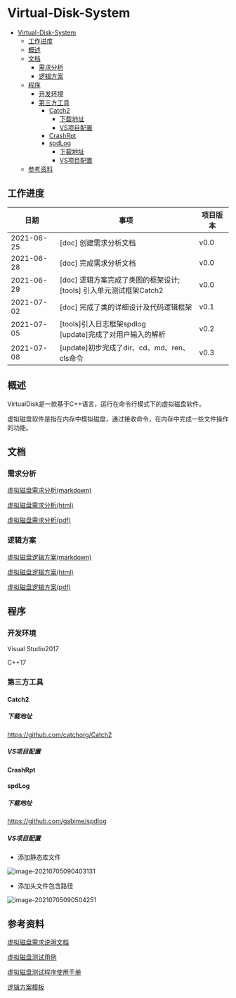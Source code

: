 # Virtual-Disk-System
- [Virtual-Disk-System](#virtual-disk-system)
  - [工作进度](#工作进度)
  - [概述](#概述)
  - [文档](#文档)
    - [需求分析](#需求分析)
    - [逻辑方案](#逻辑方案)
  - [程序](#程序)
    - [开发环境](#开发环境)
    - [第三方工具](#第三方工具)
      - [Catch2](#catch2)
        - [下载地址](#下载地址)
        - [VS项目配置](#vs项目配置)
      - [CrashRpt](#crashrpt)
      - [spdLog](#spdlog)
        - [下载地址](#下载地址-1)
        - [VS项目配置](#vs项目配置-1)
  - [参考资料](#参考资料)
## 工作进度

| 日期       | 事项                                                         | 项目版本 |
| ---------- | ------------------------------------------------------------ | -------- |
| 2021-06-25 | [doc] 创建需求分析文档                                       | v0.0     |
| 2021-06-28 | [doc] 完成需求分析文档                                       | v0.0     |
| 2021-06-29 | [doc] 逻辑方案完成了类图的框架设计;<br />[tools] 引入单元测试框架Catch2 | v0.0     |
| 2021-07-02 | [doc] 完成了类的详细设计及代码逻辑框架                       | v0.1     |
| 2021-07-05 | [tools]引入日志框架spdlog<br />[update]完成了对用户输入的解析 | v0.2     |
| 2021-07-08 | [update]初步完成了dir、cd、md、ren、cls命令                  | v0.3     |

## 概述

VirtualDisk是一款基于C++语言，运行在命令行模式下的虚拟磁盘软件。

虚拟磁盘软件是指在内存中模拟磁盘，通过接收命令，在内存中完成一些文件操作的功能。

## 文档

### 需求分析

[虚拟磁盘需求分析(markdown)](./document/需求分析/markdown/虚拟磁盘需求分析.md)

[虚拟磁盘需求分析(html)](./document/需求分析/html/虚拟磁盘需求分析.html)

[虚拟磁盘需求分析(pdf)](./document/需求分析/pdf/虚拟磁盘需求分析.pdf)

### 逻辑方案

[虚拟磁盘逻辑方案(markdown)](./document/逻辑方案/markdown/虚拟磁盘逻辑方案.md)

[虚拟磁盘逻辑方案(html)](./document/逻辑方案/html/虚拟磁盘逻辑方案.html)

[虚拟磁盘逻辑方案(pdf)](./document/逻辑方案/pdf/虚拟磁盘逻辑方案.pdf)

## 程序

### 开发环境

Visual Studio2017 

C++17

### 第三方工具

#### Catch2

##### 下载地址

https://github.com/catchorg/Catch2

##### VS项目配置

#### CrashRpt

#### spdLog

##### 下载地址

https://github.com/gabime/spdlog

##### VS项目配置

+ 添加静态库文件

![image-20210705090403131](C:\Users\Administrator\AppData\Roaming\Typora\typora-user-images\image-20210705090403131.png)

+ 添加头文件包含路径

![image-20210705090504251](C:\Users\Administrator\AppData\Roaming\Typora\typora-user-images\image-20210705090504251.png)



## 参考资料

[虚拟磁盘需求说明文档](https://wiki.h3d.com.cn/pages/viewpage.action?pageId=328330)

[虚拟磁盘测试用例](https://wiki.h3d.com.cn/pages/viewpage.action?pageId=328169)

[虚拟磁盘测试程序使用手册](https://wiki.h3d.com.cn/pages/viewpage.action?pageId=328117 )

[逻辑方案模板](https://wiki.h3d.com.cn/pages/viewpage.action?pageId=34111506 )

